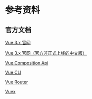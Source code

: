 # 参考资料

<ClientOnly>
  <google-adsense />
</ClientOnly>

## 官方文档

[Vue 3.x 官网](https://v3.vuejs.org/)

[Vue 3.x 官网（官方非正式上线的中文版）](https://v3.cn.vuejs.org/)

[Vue Composition Api](http://composition-api.vuejs.org/zh/)

[Vue CLI](https://next.cli.vuejs.org/)

[Vue Router](https://next.router.vuejs.org/)

[Vuex](https://next.vuex.vuejs.org/)

<ClientOnly>
  <google-adsense />
</ClientOnly>